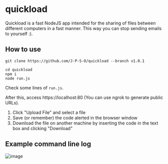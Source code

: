 # quickload
Quickload is a fast NodeJS app intended for the sharing of files between different computers in a fast manner. This way you can stop sending emails to yourself :).

## How to use
```
git clone https://github.com/J-P-S-O/quickload --branch v1.0.1

cd quickload
npm i 
node run.js
```
Check some lines of `run.js`.


After this, access https://localhost:80 (You can use ngrok to generate public URLs).
1. Click "Upload File" and select a file
2. Save (or remember) the code alerted in the browser window
3. Download the file on another machine by inserting the code in the text box and clicking "Download"

## Example command line log 
![image](https://user-images.githubusercontent.com/66487668/144876706-8caecd00-d241-4482-ac1b-05153698b485.png)
